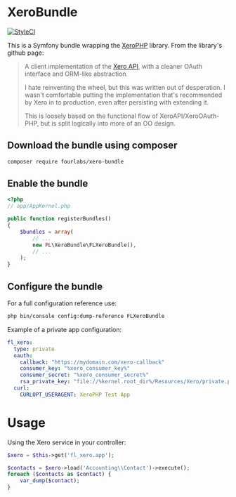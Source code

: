 # XeroBundle

[![StyleCI](https://styleci.io/repos/73813542/shield?branch=master)](https://styleci.io/repos/73813542)

This is a Symfony bundle wrapping the [XeroPHP](https://github.com/calcinai/xero-php) library. From the library's github page:

> A client implementation of the [Xero API](https://developer.xero.com), with a cleaner OAuth interface and ORM-like abstraction.
>
> I hate reinventing the wheel, but this was written out of desperation. I wasn't comfortable putting the implementation that's recommended by Xero in to production, even after persisting with extending it.
>
> This is loosely based on the functional flow of XeroAPI/XeroOAuth-PHP, but is split logically into more of an OO design.


## Download the bundle using composer

```bash
composer require fourlabs/xero-bundle
```

## Enable the bundle

```php
<?php
// app/AppKernel.php

public function registerBundles()
{
    $bundles = array(
        // ...
        new FL\XeroBundle\FLXeroBundle(),
        // ...
    );
}
```
## Configure the bundle

For a full configuration reference use:

```bash
php bin/console config:dump-reference FLXeroBundle
```

Example of a private app configuration:
 
```yml
fl_xero:
  type: private
  oauth:
    callback: "https://mydomain.com/xero-callback"
    consumer_key: "%xero_consumer_key%"
    consumer_secret: "%xero_consumer_secret%"
    rsa_private_key: "file://%kernel.root_dir%/Resources/Xero/private.pem"
  curl:
    CURLOPT_USERAGENT: XeroPHP Test App
```

# Usage

Using the Xero service in your controller:

```php
$xero = $this->get('fl_xero.app');

$contacts = $xero->load('Accounting\\Contact')->execute();
foreach ($contacts as $contact) {
    var_dump($contact);
}
```

